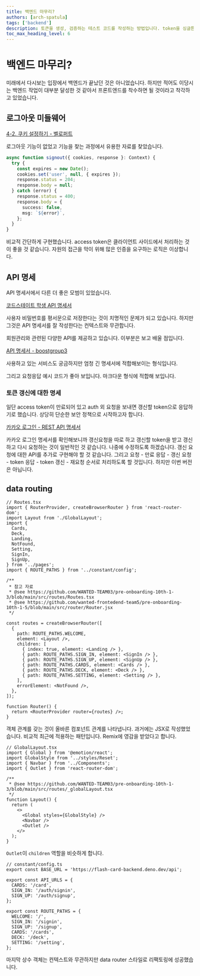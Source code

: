 ```yaml
---
title: 백엔드 마무리?
authors: [arch-spatula]
tags: ['backend']
description: 토큰을 생성, 검증하는 테스트 코드를 작성하는 방법입니다. token을 싱글튼으로 제어하는 것은 일반적이지 않은 패턴입니다. 이부분을 리팩토링하고 테스트합니다.
toc_max_heading_level: 6
---
```


# 백엔드 마무리?

미래에서 다시보는 입장에서 백엔드가 끝났던 것은 아니었습니다. 하지만 적어도 이당시는 백엔드 작업이 대부분 달성한 것 같아서 프론트엔드를 착수하면 될 것이라고 착각하고 있었습니다.

<!--truncate-->

## 로그아웃 미들웨어

[4-2. 쿠키 설정하기 - 벨로퍼트](https://backend-intro.vlpt.us/4/02.html)

로그아웃 기능이 없었고 기능을 찾는 과정에서 유용한 자료를 찾았습니다.

```ts
async function signout({ cookies, response }: Context) {
  try {
    const expires = new Date();
    cookies.set('user', null, { expires });
    response.status = 204;
    response.body = null;
  } catch (error) {
    response.status = 400;
    response.body = {
      success: false,
      msg: `${error}`,
    };
  }
}
```

비교적 간단하게 구현했습니다. access token은 클라이언트 사이드에서 처리하는 것이 좋을 것 같습니다. 자원의 접근을 막이 위해 많은 인증을 요구하는 로직은 이상합니다.

## API 명세

API 명세서에서 다른 더 좋은 모범이 있었습니다.

[코드스테이트 학생 API 명세서](https://seb.oopy.io/26660d97-e4e3-4bac-90e0-7ed483f71311)

사용자 비밀번호를 평서문으로 저장한다는 것이 치명적인 문제가 되고 있습니다. 하지만 그것은 API 명세서를 잘 작성한다는 컨텍스트와 무관합니다.

회원관리와 관련된 다양한 API를 제공하고 있습니다. 이부분은 보고 배울 점입니다.

[API 명세서 - boostgroup3](https://hackmd.io/@boostgroup3/S152Qkn_P)

사용하고 있는 서비스도 궁금하지만 엄청 긴 명세서에 적합해보이는 형식입니다.

그리고 요청응답 예시 코드가 좋아 보입니다. 마크다운 형식에 적합해 보입니다.

### 토큰 갱신에 대한 명세

일단 access token이 만료되어 있고 auth 외 요청을 보내면 갱신할 token으로 응답하기로 했습니다. 상당히 단순한 보안 정책으로 시작하고자 합니다.

[카카오 로그인 - REST API 명세서](https://developers.kakao.com/docs/latest/ko/kakaologin/rest-api#refresh-token)

카카오 로그인 명세서를 확인해보니까 갱신요청을 따로 하고 갱신할 token을 받고 갱신하고 다시 요청하는 것이 일반적인 것 같습니다. 나중에 수정하도록 하겠습니다. 갱신 요청에 대한 API를 추가로 구현해야 할 것 같습니다. 그리고 요청 - 만료 응답 - 갱신 요청 - token 응답 - token 갱신 - 재요청 순서로 처리하도록 할 것입니다. 하지만 이번 버전은 아닙니다.

## data routing

```tsx
// Routes.tsx
import { RouterProvider, createBrowserRouter } from 'react-router-dom';
import Layout from './GlobalLayout';
import {
  Cards,
  Deck,
  Landing,
  NotFound,
  Setting,
  SignIn,
  SignUp,
} from '../pages';
import { ROUTE_PATHS } from '../constant/config';

/**
 * 참고 자료
 * @see https://github.com/WANTED-TEAM03/pre-onboarding-10th-1-3/blob/main/src/routes/Routes.tsx
 * @see https://github.com/wanted-frontedend-team5/pre-onboarding-10th-1-5/blob/main/src/router/Router.jsx
 */

const routes = createBrowserRouter([
  {
    path: ROUTE_PATHS.WELCOME,
    element: <Layout />,
    children: [
      { index: true, element: <Landing /> },
      { path: ROUTE_PATHS.SIGN_IN, element: <SignIn /> },
      { path: ROUTE_PATHS.SIGN_UP, element: <SignUp /> },
      { path: ROUTE_PATHS.CARDS, element: <Cards /> },
      { path: ROUTE_PATHS.DECK, element: <Deck /> },
      { path: ROUTE_PATHS.SETTING, element: <Setting /> },
    ],
    errorElement: <NotFound />,
  },
]);

function Router() {
  return <RouterProvider router={routes} />;
}
```

객체 관계를 갖는 것이 올바른 컴포넌트 관계를 나타냅니다. 과거에는 JSX로 작성했었습니다. 비교적 최근에 적용하는 패턴입니다. Remix에 영감을 받았다고 합니다.

```tsx
// GlobalLayout.tsx
import { Global } from '@emotion/react';
import GlobalStyle from '../styles/Reset';
import { Navbar } from '../Components';
import { Outlet } from 'react-router-dom';

/**
 * @see https://github.com/WANTED-TEAM03/pre-onboarding-10th-1-3/blob/main/src/routes/_globalLayout.tsx
 */
function Layout() {
  return (
    <>
      <Global styles={GlobalStyle} />
      <Navbar />
      <Outlet />
    </>
  );
}
```

`Outlet`이 `children` 역할을 비슷하게 합니다.

```tsx
// constant/config.ts
export const BASE_URL = 'https://flash-card-backend.deno.dev/api';

export const API_URLS = {
  CARDS: '/card',
  SIGN_IN: '/auth/signin',
  SIGN_UP: '/auth/signup',
};

export const ROUTE_PATHS = {
  WELCOME: '/',
  SIGN_IN: '/signin',
  SIGN_UP: '/signup',
  CARDS: '/cards',
  DECK: '/deck',
  SETTING: '/setting',
};
```

마지막 상수 객체는 컨텍스트와 무관하지만 data router 스타일로 리팩토링에 성공했습니다.
